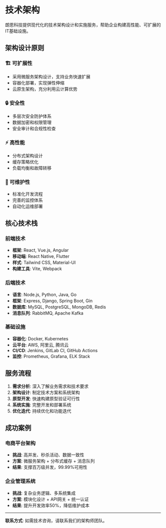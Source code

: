 # 技术架构

朗恩科技提供现代化的技术架构设计和实施服务，帮助企业构建高性能、可扩展的IT基础设施。

## 架构设计原则

### 🏗️ 可扩展性
- 采用微服务架构设计，支持业务快速扩展
- 容器化部署，实现弹性伸缩
- 云原生架构，充分利用云计算优势

### 🔒 安全性
- 多层次安全防护体系
- 数据加密和权限管理
- 安全审计和合规性检查

### ⚡ 高性能
- 分布式架构设计
- 缓存策略优化
- 负载均衡和故障转移

### 🔄 可维护性
- 标准化开发流程
- 完善的监控体系
- 自动化运维部署

## 核心技术栈

### 前端技术
- **框架**: React, Vue.js, Angular
- **移动端**: React Native, Flutter
- **样式**: Tailwind CSS, Material-UI
- **构建工具**: Vite, Webpack

### 后端技术
- **语言**: Node.js, Python, Java, Go
- **框架**: Express, Django, Spring Boot, Gin
- **数据库**: MySQL, PostgreSQL, MongoDB, Redis
- **消息队列**: RabbitMQ, Apache Kafka

### 基础设施
- **容器化**: Docker, Kubernetes
- **云平台**: AWS, 阿里云, 腾讯云
- **CI/CD**: Jenkins, GitLab CI, GitHub Actions
- **监控**: Prometheus, Grafana, ELK Stack

## 服务流程

1. **需求分析**: 深入了解业务需求和技术要求
2. **架构设计**: 制定技术方案和系统架构
3. **原型开发**: 快速构建原型验证可行性
4. **系统实施**: 完整开发和部署系统
5. **优化迭代**: 持续优化和功能迭代

## 成功案例

### 电商平台架构
- **挑战**: 高并发、秒杀活动、数据一致性
- **方案**: 微服务架构 + 分布式缓存 + 消息队列
- **结果**: 支撑百万级并发，99.99%可用性

### 企业管理系统
- **挑战**: 复杂业务逻辑、多系统集成
- **方案**: 模块化设计 + API网关 + 统一认证
- **结果**: 提升开发效率50%，降低维护成本

---

**联系方式**: 如需技术咨询，请联系我们的架构师团队。